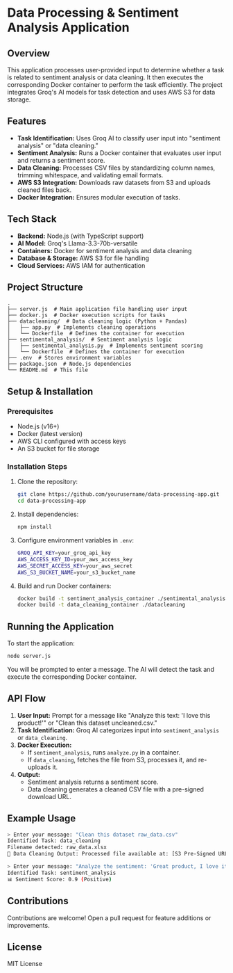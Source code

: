 # Data Processing & Sentiment Analysis Application

## Overview
This application processes user-provided input to determine whether a task is related to sentiment analysis or data cleaning. It then executes the corresponding Docker container to perform the task efficiently. The project integrates Groq's AI models for task detection and uses AWS S3 for data storage.

## Features
- **Task Identification:** Uses Groq AI to classify user input into "sentiment analysis" or "data cleaning."
- **Sentiment Analysis:** Runs a Docker container that evaluates user input and returns a sentiment score.
- **Data Cleaning:** Processes CSV files by standardizing column names, trimming whitespace, and validating email formats.
- **AWS S3 Integration:** Downloads raw datasets from S3 and uploads cleaned files back.
- **Docker Integration:** Ensures modular execution of tasks.

## Tech Stack
- **Backend:** Node.js (with TypeScript support)
- **AI Model:** Groq's Llama-3.3-70b-versatile
- **Containers:** Docker for sentiment analysis and data cleaning
- **Database & Storage:** AWS S3 for file handling
- **Cloud Services:** AWS IAM for authentication

## Project Structure
```
.
├── server.js  # Main application file handling user input
├── docker.js  # Docker execution scripts for tasks
├── datacleaning/  # Data cleaning logic (Python + Pandas)
│   ├── app.py  # Implements cleaning operations
│   └── Dockerfile  # Defines the container for execution
├── sentimental_analysis/  # Sentiment analysis logic
│   ├── sentimental_analysis.py  # Implements sentiment scoring
│   └── Dockerfile  # Defines the container for execution
├── .env  # Stores environment variables
├── package.json  # Node.js dependencies
└── README.md  # This file
```

## Setup & Installation
### Prerequisites
- Node.js (v16+)
- Docker (latest version)
- AWS CLI configured with access keys
- An S3 bucket for file storage

### Installation Steps
1. Clone the repository:
   ```sh
   git clone https://github.com/yourusername/data-processing-app.git
   cd data-processing-app
   ```
2. Install dependencies:
   ```sh
   npm install
   ```
3. Configure environment variables in `.env`:
   ```sh
   GROQ_API_KEY=your_groq_api_key
   AWS_ACCESS_KEY_ID=your_aws_access_key
   AWS_SECRET_ACCESS_KEY=your_aws_secret
   AWS_S3_BUCKET_NAME=your_s3_bucket_name
   ```
4. Build and run Docker containers:
   ```sh
   docker build -t sentiment_analysis_container ./sentimental_analysis
   docker build -t data_cleaning_container ./datacleaning
   ```

## Running the Application
To start the application:
```sh
node server.js
```

You will be prompted to enter a message. The AI will detect the task and execute the corresponding Docker container.

## API Flow
1. **User Input:** Prompt for a message like "Analyze this text: 'I love this product!'" or "Clean this dataset uncleaned.csv."
2. **Task Identification:** Groq AI categorizes input into `sentiment_analysis` or `data_cleaning`.
3. **Docker Execution:**
   - If `sentiment_analysis`, runs `analyze.py` in a container.
   - If `data_cleaning`, fetches the file from S3, processes it, and re-uploads it.
4. **Output:**
   - Sentiment analysis returns a sentiment score.
   - Data cleaning generates a cleaned CSV file with a pre-signed download URL.

## Example Usage
```sh
> Enter your message: "Clean this dataset raw_data.csv"
Identified Task: data_cleaning
Filename detected: raw_data.xlsx
📂 Data Cleaning Output: Processed file available at: [S3 Pre-Signed URL]
```

```sh
> Enter your message: "Analyze the sentiment: 'Great product, I love it!'"
Identified Task: sentiment_analysis
📊 Sentiment Score: 0.9 (Positive)
```

## Contributions
Contributions are welcome! Open a pull request for feature additions or improvements.

## License
MIT License

